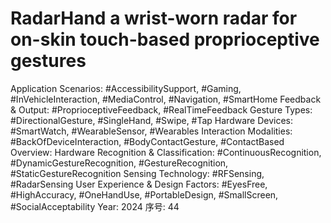 # RadarHand a wrist-worn radar for on-skin touch-based proprioceptive gestures

Application Scenarios: #AccessibilitySupport, #Gaming, #InVehicleInteraction, #MediaControl, #Navigation, #SmartHome
Feedback & Output: #ProprioceptiveFeedback, #RealTimeFeedback
Gesture Types: #DirectionalGesture, #SingleHand, #Swipe, #Tap
Hardware Devices: #SmartWatch, #WearableSensor, #Wearables
Interaction Modalities: #BackOfDeviceInteraction, #BodyContactGesture, #ContactBased
Overview: Hardware
Recognition & Classification: #ContinuousRecognition, #DynamicGestureRecognition, #GestureRecognition, #StaticGestureRecognition
Sensing Technology: #RFSensing, #RadarSensing
User Experience & Design Factors: #EyesFree, #HighAccuracy, #OneHandUse, #PortableDesign, #SmallScreen, #SocialAcceptability
Year: 2024
序号: 44